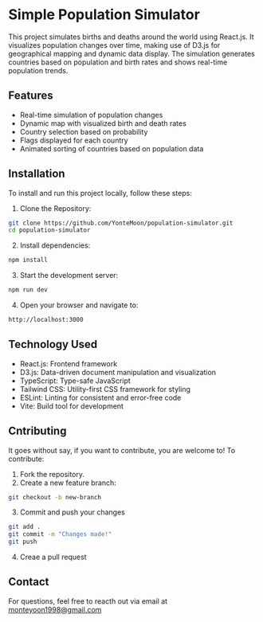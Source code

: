 # Simple Population Simulator

This project simulates births and deaths around the world using React.js. It visualizes population changes over time, making use of D3.js for geographical mapping and dynamic data display. The simulation generates countries based on population and birth rates and shows real-time population trends.

## Features

- Real-time simulation of population changes
- Dynamic map with visualized birth and death rates
- Country selection based on probability
- Flags displayed for each country
- Animated sorting of countries based on population data

## Installation

To install and run this project locally, follow these steps:

1. Clone the Repository:

```bash
git clone https://github.com/YonteMoon/population-simulator.git
cd population-simulator
```

2. Install dependencies:

```bash
npm install
```

3. Start the development server:

```bash
npm run dev
```

4. Open your browser and navigate to:

```bash
http://localhost:3000
```

## Technology Used

- React.js: Frontend framework
- D3.js: Data-driven document manipulation and visualization
- TypeScript: Type-safe JavaScript
- Tailwind CSS: Utility-first CSS framework for styling
- ESLint: Linting for consistent and error-free code
- Vite: Build tool for development

## Cntributing

It goes without say, if you want to contribute, you are welcome to! To contribute:

1. Fork the repository.
2. Create a new feature branch:

```bash
git checkout -b new-branch
```

3. Commit and push your changes

```bash
git add .
git commit -m "Changes made!"
git push
```

4. Creae a pull request

## Contact

For questions, feel free to reacth out via email at monteyoon1998@gmail.com

